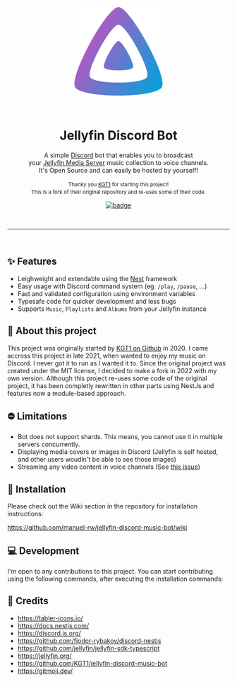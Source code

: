 <p align="center">
  <a href="http://nestjs.com/" target="blank"><img src="https://github.com/walkxcode/dashboard-icons/blob/main/png/jellyfin.png?raw=true" width="200" alt="Nest Logo" /></a>
</p>

  <br/>
  <h1 align="center">Jellyfin Discord Bot</h1>

  <p align="center">A simple <a href="https://discord.com" target="_blank">Discord</a> bot that enables you to broadcast<br/>your <a href="https://jellyfin.org/" target="_blank">Jellyfin Media Server</a> music collection to voice channels.<br/>It's Open Source and can easily be hosted by yourself!</p>

<p align="center">
  <small>Thanky you <a href="https://github.com/KGT1/jellyfin-discord-music-bot/">KGT1</a> for starting this project!<br/>This is a fork of their original repository and re-uses some of their code.</small>
</p>

<p align="center">
  <a href="https://github.com/manuel-rw/jellyfin-discord-music-bot/wiki/%F0%9F%9A%80-Installation"><img src="https://img.shields.io/badge/-Installation%20Guide-grey?style=for-the-badge&logo=discord" alt="badge" /></a>
</p>

<br/>
<hr/>
<br/>


## ✨ Features

- Leighweight and extendable using the [Nest](https://github.com/nestjs/nest) framework
- Easy usage with Discord command system (eg. ``/play``, ``/pause``, ...)
- Fast and validated configuration using environment variables
- Typesafe code for quicker development and less bugs
- Supports ``Music``, ``Playlists`` and ``Albums`` from your Jellyfin instance

## 📌 About this project
This project was originally started by [KGT1 on Github](https://github.com/KGT1/jellyfin-discord-music-bot/) in 2020. I came accross this project in late 2021, when wanted to enjoy my music on Discord. I never got it to run as I wanted it to. Since the original project was created under the MIT license, I decided to make a fork in 2022 with my own version. Although this project re-uses some code of the original project, it has been completly rewritten in other parts using NestJs and features now a module-based approach.

## ⛔ Limitations

- Bot does not support shards. This means, you cannot use it in multiple servers concurrently.
- Displaying media covers or images in Discord (Jellyfin is self hosted, and other users woudln't be able to see those images)
- Streaming any video content in voice channels (See [this issue](https://github.com/discordjs/discord.js/issues/4116))

## 🚀 Installation

Please check out the Wiki section in the repository for installation instructions:

https://github.com/manuel-rw/jellyfin-discord-music-bot/wiki


## 💻 Development

I'm open to any contributions to this project. You can start contributing using the following commands, after executing the installation commands:

## 👤 Credits
- https://tabler-icons.io/
- https://docs.nestjs.com/
- https://discord.js.org/
- https://github.com/fjodor-rybakov/discord-nestjs
- https://github.com/jellyfin/jellyfin-sdk-typescript
- https://jellyfin.org/
- https://github.com/KGT1/jellyfin-discord-music-bot
- https://gitmoji.dev/
